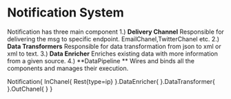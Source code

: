 # Notification System

Notification has three main component
1.) **Delivery Channel**
	Responsible for delivering the msg to specific endpoint. EmailChanel,TwitterChanel etc.
2.) **Data Transformers**
    Responsible for data transformation from json to xml or xml to text.
3.) **Data Enricher**
    Enriches existing data with more information from a given source.
4.) **DataPipeline **
    Wires and binds all the components and manages their execution.
	
Notification{
		InChanel{ Rest{type=ip}
		}.DataEnricher{
		}.DataTransformer{
		}.OutChanel{
		}
}